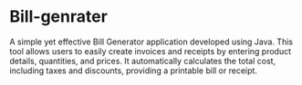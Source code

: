 # Bill-genrater
A simple yet effective Bill Generator application developed using Java. This tool allows users to easily create invoices and receipts by entering product details, quantities, and prices. It automatically calculates the total cost, including taxes and discounts, providing a printable bill or receipt.
